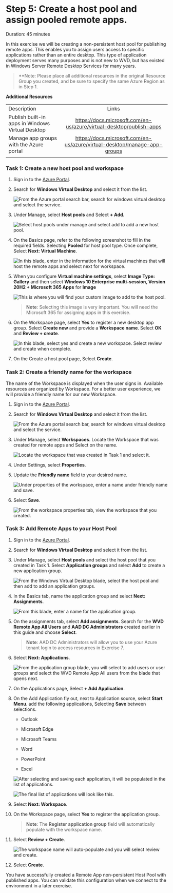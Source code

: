 # Step 5: Create a host pool and assign pooled remote apps.

Duration:  45 minutes

In this exercise we will be creating a non-persistent host pool for publishing remote apps. This enables you to assign users access to specific applications rather than an entire desktop. This type of application deployment serves many purposes and is not new to WVD, but has existed in Windows Server Remote Desktop Services for many years.

>**Note: Please place all additional resources in the original Resource Group you created, and be sure to specify the same Azure Region as in Step 1.

**Additional Resources**

|                                                  |                                                              |
| ------------------------------------------------ | :----------------------------------------------------------: |
| Description                                      |                            Links                             |
| Publish built-in apps in Windows Virtual Desktop | https://docs.microsoft.com/en-us/azure/virtual-desktop/publish-apps |
| Manage app groups with the Azure portal          | https://docs.microsoft.com/en-us/azure/virtual-desktop/manage-app-groups |
|                                                  |                                                              |

### Task 1: Create a new host pool and workspace

1. Sign in to the [Azure Portal](https://portal.azure.com/).

2. Search for **Windows Virtual Desktop** and select it from the list.

   ![From the Azure portal search bar, search for windows virtual desktop and select the service.](images/searchwvd.png "Search for Windows Virtual Desktop")

3. Under Manage, select **Host pools** and Select **+ Add**.

   ![Select host pools under manage and select add to add a new host pool.](images/wvdHostPool.png "Windows Virtual Desktop blade")

4. On the Basics page, refer to the following screenshot to fill in the required fields. Selecting **Pooled** for host pool type. Once complete, Select **Next: Virtual Machine**.

   ![In this blade, enter in the information for the virtual machines that will host the remote apps and select next for workspace.](images/remoteapppool.png)

5. When you configure **Virtual machine settings**, select **Image Type: Gallery** and then select **Windows 10 Enterprise multi-session, Version 20H2 + Microsoft 365 Apps** for **Image**

   ![This is where you will find your custom image to add to the host pool.](images/hostpoolgallery.png)

   >**Note**: Selecting this image is very important. You will need the Microsoft 365 for assigning apps in this exercise.


6. On the Workspace page, select **Yes** to register a new desktop app group. Select **Create new** and provide a **Workspace name**. Select **OK** and **Review + create**.

   ![In this blade, select yes and create a new workspace.  Select review and create when complete.](images/newworkspaceremoteapps.png)

7. On the Create a host pool page, Select **Create**.

### Task 2: Create a friendly name for the workspace

The name of the Workspace is displayed when the user signs in. Available resources are organized by Workspace. For a better user experience, we will provide a friendly name for our new Workspace.

1. Sign in to the [Azure Portal](https://portal.azure.com/).

2. Search for **Windows Virtual Desktop** and select it from the list.

   ![From the Azure portal search bar, search for windows virtual desktop and select the service.](images/searchwvd.png "Search for Windows Virtual Desktop")

3. Under Manage, select **Workspaces**. Locate the Workspace that was created for remote apps and Select on the name.

   ![Locate the workspace that was created in Task 1 and select it.](images/workspaceproperties.png)

4. Under Settings, select **Properties**.

5. Update the **Friendly name** field to your desired name.

   ![Under properties of the workspace, enter a name under friendly name and save.](images/savefriendlyname.png)

6. Select **Save**.

   ![From the workspace properties tab, view the workspace that you created.](images/workspaceFriendlyName.png "workspace properties tab")


### Task 3: Add Remote Apps to your Host Pool

1. Sign in to the [Azure Portal](https://portal.azure.com/).

2. Search for **Windows Virtual Desktop** and select it from the list.

3. Under Manage, select **Host pools** and select the host pool that you created in Task 1.  Select **Application groups** and select **Add** to create a new application group.

   ![From the Windows Virtual Desktop blade, select the host pool and then add to add an application groups.](images/newappgroup.png "Manage Application groups")

4. In the Basics tab, name the application group and select **Next: Assignments**.

   ![From this blade, enter a name for the application group.](images/appgroupname.png)

5. On the assignments tab, select **Add assignments**.  Search for the **WVD Remote App All Users** and **AAD DC Administrators** created earlier in this guide and choose **Select**.  

   >**Note**: AAD DC Administrators will allow you to use your Azure tenant login to access resources in Exercise 7.

6. Select **Next: Applications**.

   ![From the application group blade, you will select to add users or user groups and select the WVD Remote App All users from the blade that opens next.](images/assigngroup.png)

7. On the Applications page, Select **+ Add Application**.

8. On the Add Application fly out, next to Application source, select **Start Menu**. add the following applications, Selecting **Save** between selections.

   - Outlook

   - Microsoft Edge

   - Microsoft Teams

   - Word

   - PowerPoint

   - Excel

   ![After selecting and saving each application, it will be populated in the list of applications.](images/selectapps.png)

   ![The final list of applications will look like this.](images/listofapps.png)

9. Select **Next: Workspace**.

10. On the Workspace page, select **Yes** to register the application group.

    >**Note**: The **Register application group** field will automatically populate with the workspace name.

11. Select **Review + Create**.

    ![The workspace name will auto-populate and you will select review and create.](images/remoteappws.png)

12. Select **Create**.

You have successfully created a Remote App non-persistent Host Pool with published apps. You can validate this configuration when we connect to the environment in a later exercise.

